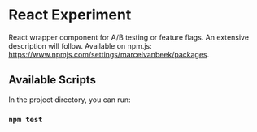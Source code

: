 # React Experiment
React wrapper component for A/B testing or feature flags. An extensive description will follow. Available on npm.js: https://www.npmjs.com/settings/marcelvanbeek/packages.

## Available Scripts

In the project directory, you can run:

### `npm test`
